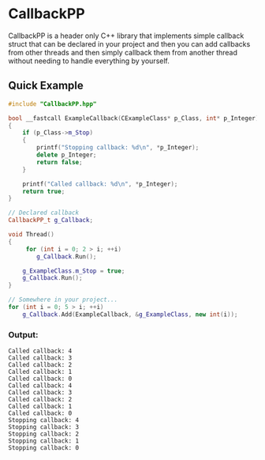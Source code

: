 # CallbackPP
CallbackPP is a header only C++ library that implements simple callback struct that can be declared in your project and then you can add callbacks from other threads and then simply callback them from another thread without needing to handle everything by yourself.

## Quick Example
```cpp
#include "CallbackPP.hpp"

bool __fastcall ExampleCallback(CExampleClass* p_Class, int* p_Integer)
{
    if (p_Class->m_Stop)
    {
        printf("Stopping callback: %d\n", *p_Integer);
        delete p_Integer;
        return false;
    }

    printf("Called callback: %d\n", *p_Integer);
    return true;
}

// Declared callback
CallbackPP_t g_Callback;

void Thread()
{
     for (int i = 0; 2 > i; ++i)
        g_Callback.Run();

    g_ExampleClass.m_Stop = true;
    g_Callback.Run();
}

// Somewhere in your project...
for (int i = 0; 5 > i; ++i)
    g_Callback.Add(ExampleCallback, &g_ExampleClass, new int(i));
```

### Output:
```
Called callback: 4
Called callback: 3
Called callback: 2
Called callback: 1
Called callback: 0
Called callback: 4
Called callback: 3
Called callback: 2
Called callback: 1
Called callback: 0
Stopping callback: 4
Stopping callback: 3
Stopping callback: 2
Stopping callback: 1
Stopping callback: 0
```
